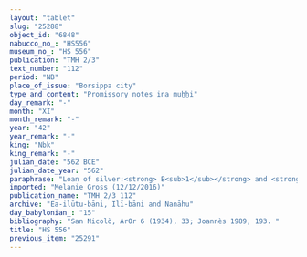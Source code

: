 ```yaml
---
layout: "tablet"
slug: "25288"
object_id: "6848"
nabucco_no_: "HS556"
museum_no_: "HS 556"
publication: "TMH 2/3"
text_number: "112"
period: "NB"
place_of_issue: "Borsippa city"
type_and_content: "Promissory notes ina muẖẖi"
day_remark: "-"
month: "XI"
month_remark: "-"
year: "42"
year_remark: "-"
king: "Nbk"
king_remark: "-"
julian_date: "562 BCE"
julian_date_year: "562"
paraphrase: "Loan of silver:<strong> B<sub>1</sub></strong> and <strong><sup>f</sup>B<sub>2</sub></strong> owe <strong>A</strong> 1 &frac12; shekels of silver together with (<em>adi</em>) the silver of the sesame. <strong>B<sub>1</sub></strong> will perform the work (<em>dullu epē&scaron;u</em>) of <strong>A</strong> and <strong>A</strong> will give bread to <strong>B<sub>1</sub></strong>. Each month the claim (<em>ra&scaron;&ucirc;tu</em>) due from (<em>ina muhhi</em>) <strong>B</strong> will diminish (<em>maqātu</em> &Scaron;-stem) by 1 shekel of silver until <strong>A</strong> is paid (<em>eṭēru</em> N-stem). <strong><sup>f</sup>B<sub>2</sub></strong>, mother of <strong>B<sub>1</sub></strong>, guarantees (<em>pūtu na&scaron;&ucirc;</em>) for <strong>B<sub>1</sub></strong>. <strong>B<sub>1</sub></strong> guarantees for paying off (<em>eṭēru</em>) the silver and the sesame, which originally was the claim of <strong>A</strong> due from <strong>C</strong>. 3 witnesses and the scribe. In addition (<em>elat</em>) <strong>B<sub>1</sub></strong> and <strong>C</strong> will give 10 loads of palm-frond ribs (<em>huṣābu</em>).<br /> &nbsp;<br /> <strong>A</strong> = Zēr-Bābili/&Scaron;umāya//(Ea-)ilūtu-bāni, <em>ērib bīt Nab&ucirc;</em> (temple enterer of Nab&ucirc;); <strong>B<sub>1</sub></strong> = Nab&ucirc;-mukīn-zēri/Nab&ucirc;-zēru-iddin//Kidin-Nanāya; <strong><sup>f</sup>B<sub>2</sub></strong> = <sup>f</sup>Bābu-ēṭirat, mother of <strong>B<sub>1</sub></strong>; <strong>C</strong> = Nab&ucirc;-nā&rsquo;id/Iddin-Nunu//&Scaron;ang&ucirc;-Nab&ucirc;; Scribe = Ezida-&scaron;umu-ibni/Arad-Nab&ucirc;//(Ea-)ilūtu-bāni<br /> &nbsp;"
imported: "Melanie Gross (12/12/2016)"
publication_name: "TMH 2/3 112"
archive: "Ea-ilūtu-bāni, Ilī-bāni and Nanāhu"
day_babylonian_: "15"
bibliography: "San Nicolò, ArOr 6 (1934), 33; Joannès 1989, 193. "
title: "HS 556"
previous_item: "25291"
---
```

